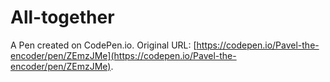 # All-together

A Pen created on CodePen.io. Original URL: [https://codepen.io/Pavel-the-encoder/pen/ZEmzJMe](https://codepen.io/Pavel-the-encoder/pen/ZEmzJMe).

